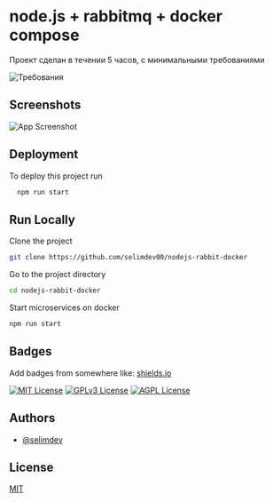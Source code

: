# node.js + rabbitmq + docker compose

Проект сделан в течении 5 часов, с минимальными требованиями

![Требования](https://github.com/selimdev00/nodejs-rabbit-docker/assets/69434200/9adc37ce-73a2-455d-9871-e7ac0408a72c)


## Screenshots

![App Screenshot](https://github.com/selimdev00/nodejs-rabbit-docker/assets/69434200/a1edaa9f-f899-4124-b0b0-f41463d699cc)


## Deployment

To deploy this project run

```bash
  npm run start
```


## Run Locally

Clone the project

```bash
git clone https://github.com/selimdev00/nodejs-rabbit-docker
```

Go to the project directory

```bash
cd nodejs-rabbit-docker
```

Start microservices on docker

```bash
npm run start
```


## Badges

Add badges from somewhere like: [shields.io](https://shields.io/)

[![MIT License](https://img.shields.io/badge/License-MIT-green.svg)](https://choosealicense.com/licenses/mit/)
[![GPLv3 License](https://img.shields.io/badge/License-GPL%20v3-yellow.svg)](https://opensource.org/licenses/)
[![AGPL License](https://img.shields.io/badge/license-AGPL-blue.svg)](http://www.gnu.org/licenses/agpl-3.0)


## Authors

- [@selimdev](https://github.com/selimdev00)


## License

[MIT](https://choosealicense.com/licenses/mit/)


